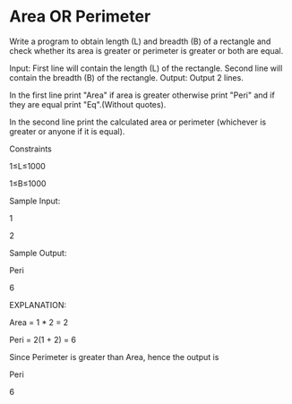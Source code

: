 # **Area OR Perimeter**

Write a program to obtain length (L) and breadth (B) of a rectangle and check whether its area is greater or perimeter is greater or both are equal.

Input:
First line will contain the length (L) of the rectangle.
Second line will contain the breadth (B) of the rectangle.
Output:
Output 2 lines.

In the first line print "Area" if area is greater otherwise print "Peri" and if they are equal print "Eq".(Without quotes).

In the second line print the calculated area or perimeter (whichever is greater or anyone if it is equal).

Constraints

1≤L≤1000

1≤B≤1000

Sample Input:

1

2

Sample Output:

Peri

6

EXPLANATION:

Area = 1 * 2 = 2



Peri = 2(1 + 2) = 6



Since Perimeter is greater than Area, hence the output is



Peri


6
